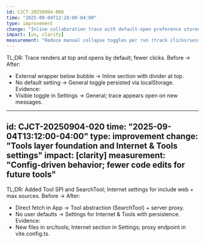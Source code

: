 ```yaml
---
id: CJCT-20250904-008
time: "2025-09-04T12:28:00-04:00"
type: improvement
change: "Inline collaboration trace with default-open preference stored in settings"
impact: [ux, clarity]
measurement: "Reduce manual collapse toggles per run (track clicks/session)"
---
```

TL;DR: Trace renders at top and opens by default; fewer clicks.
Before → After:
- External wrapper below bubble → Inline section with divider at top.
- No default setting → General toggle persisted via localStorage.
Evidence:
- Visible toggle in Settings → General; trace appears open on new messages.
---
id: CJCT-20250904-020
time: "2025-09-04T13:12:00-04:00"
type: improvement
change: "Tools layer foundation and Internet & Tools settings"
impact: [clarity]
measurement: "Config-driven behavior; fewer code edits for future tools"
---
TL;DR: Added Tool SPI and SearchTool; Internet settings for include web + max sources.
Before → After:
- Direct fetch in App → Tool abstraction (SearchTool) + server proxy.
- No user defaults → Settings for Internet & Tools with persistence.
Evidence:
- New files in src/tools; Internet section in Settings; proxy endpoint in vite.config.ts.
